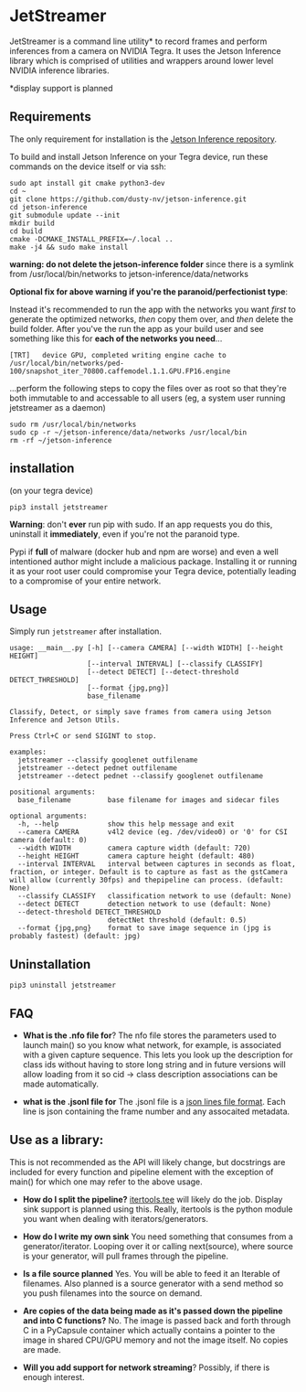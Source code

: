 # JetStreamer
JetStreamer is a command line utility* to record frames and perform inferences 
from a camera on NVIDIA Tegra. It uses the Jetson Inference library which is
comprised of utilities and wrappers around lower level NVIDIA inference 
libraries.

*display support is planned

## Requirements
The only requirement for installation is the
[Jetson Inference repository](https://github.com/dusty-nv/jetson-inference.git).

To build and install Jetson Inference on your Tegra device, run these commands
on the device itself or via ssh:

```shell
sudo apt install git cmake python3-dev
cd ~
git clone https://github.com/dusty-nv/jetson-inference.git
cd jetson-inference
git submodule update --init
mkdir build
cd build
cmake -DCMAKE_INSTALL_PREFIX=~/.local ..
make -j4 && sudo make install
```

**warning: do not delete the jetson-inference folder** since there is a 
symlink from /usr/local/bin/networks to jetson-inference/data/networks
 
**Optional fix for above warning if you're the paranoid/perfectionist type**:

Instead it's recommended to run the app with the networks you want *first* to 
generate the optimized networks, *then* copy them over, and *then* delete the 
build folder. After you've the run the app as your build user and see something
like this for **each of the networks you need**...
```
[TRT]   device GPU, completed writing engine cache to /usr/local/bin/networks/ped-100/snapshot_iter_70800.caffemodel.1.1.GPU.FP16.engine
```
...perform the following steps to copy the files over as root so that they're
both immutable to and accessable to all users (eg, a system user running 
jetstreamer as a daemon)
```
sudo rm /usr/local/bin/networks
sudo cp -r ~/jetson-inference/data/networks /usr/local/bin
rm -rf ~/jetson-inference
```

## installation
(on your tegra device)
```shell
pip3 install jetstreamer
```

**Warning**: don't **ever** run pip with sudo. If an app requests you do this,
uninstall it **immediately**, even if you're not the paranoid type.

Pypi if **full** of malware (docker hub and npm are worse) and even a well 
intentioned author might include a malicious package. Installing it or running 
it as your root user could compromise your Tegra device, potentially leading to 
a compromise of your entire network.

## Usage
Simply run `jetstreamer` after installation.

```
usage: __main__.py [-h] [--camera CAMERA] [--width WIDTH] [--height HEIGHT]
                   [--interval INTERVAL] [--classify CLASSIFY]
                   [--detect DETECT] [--detect-threshold DETECT_THRESHOLD]
                   [--format {jpg,png}]
                   base_filename

Classify, Detect, or simply save frames from camera using Jetson Inference and Jetson Utils. 

Press Ctrl+C or send SIGINT to stop.

examples: 
  jetstreamer --classify googlenet outfilename
  jetstreamer --detect pednet outfilename
  jetstreamer --detect pednet --classify googlenet outfilename

positional arguments:
  base_filename         base filename for images and sidecar files

optional arguments:
  -h, --help            show this help message and exit
  --camera CAMERA       v4l2 device (eg. /dev/video0) or '0' for CSI camera (default: 0)
  --width WIDTH         camera capture width (default: 720)
  --height HEIGHT       camera capture height (default: 480)
  --interval INTERVAL   interval between captures in seconds as float, fraction, or integer. Default is to capture as fast as the gstCamera will allow (currently 30fps) and thepipeline can process. (default: None)
  --classify CLASSIFY   classification network to use (default: None)
  --detect DETECT       detection network to use (default: None)
  --detect-threshold DETECT_THRESHOLD
                        detectNet threshold (default: 0.5)
  --format {jpg,png}    format to save image sequence in (jpg is probably fastest) (default: jpg)
```

## Uninstallation
```shell
pip3 uninstall jetstreamer
```

## FAQ
- **What is the .nfo file for**? The nfo file stores the parameters used to 
launch main() so you know what network, for example, is associated with a given
capture sequence. This lets you look up the description for class ids without
having to store long string and in future versions will allow loading from it
so cid -> class description associations can be made automatically.

- **what is the .jsonl file for** The .jsonl file is a 
[json lines file format](http://jsonlines.org/).
Each line is json containing the frame number and any assocaited metadata.

## Use as a library:
This is not recommended as the API will likely change, but docstrings are
included for every function and pipeline element with the exception of main()
for which one may refer to the above usage.

- **How do I split the pipeline?**
[itertools.tee](https://docs.python.org/3/library/itertools.html#itertools.tee)
will likely do the job. Display sink support is planned using this. Really, 
itertools is the python module you want when dealing with iterators/generators.

- **How do I write my own sink**
You need something that consumes from a generator/iterator. Looping over it or
calling next(source), where source is your generator, will pull frames through
the pipeline.

- **Is a file source planned**
Yes. You will be able to feed it an Iterable of filenames. Also planned is a
source generator with a send method so you push filenames into the source on
demand.

- **Are copies of the data being made as it's passed down the pipeline and into
C functions?**
No. The image is passed back and forth through C in a PyCapsule container which
actually contains a pointer to the image in shared CPU/GPU memory and not the 
image itself. No copies are made.

- **Will you add support for network streaming**? Possibly, if there is enough 
interest.
